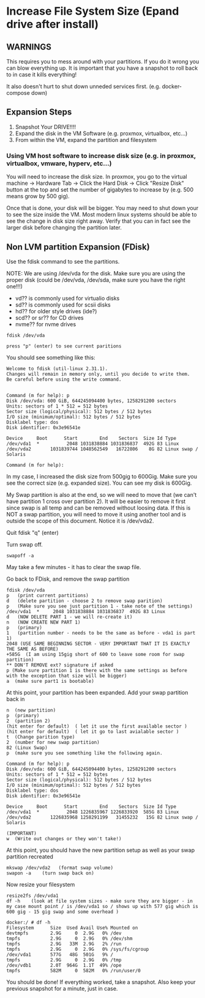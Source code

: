 
# Increase File System Size (Epand drive after install)

## WARNINGS
This requires you to mess around with your partitions. If you do it wrong you can blow everything up. It is important that you have a snapshot to roll back to in case it kills everything!

It also doesn't hurt to shut down unneded services first. (e.g. docker-compose down)

## Expansion Steps
1) Snapshot Your DRIVE!!!!
2) Expand the disk in the VM Software (e.g. proxmox, virtualbox, etc...)
3) From within the VM, expand the partition and filesystem

### Using VM host software to increase disk size (e.g. in proxmox, virtualbox, vmware, hyperv, etc...)
You will need to increase the disk size.  In proxmox, you go to the virtual machine -> Hardware Tab -> Click the Hard Disk -> Click "Resize Disk" button at the top and set the number of gigabytes to increase by (e.g. 500 means grow by 500 gig).

Once that is done, your disk will be bigger.  You may need to shut down your to see the size inside the VM. Most modern linux systems should be able to see the change in disk size right away. Verify that you can in fact see the larger disk before changing the partition later.

## Non LVM partition  Expansion (FDisk)
Use the fdisk command to see the partitions.

NOTE: We are using /dev/vda for the disk. Make sure you are using the proper disk (could be /dev/vda, /dev/sda, make sure you have the right one!!!)
- vd?? is commonly used for virtualio disks
- sd?? is commonly used for scsii disks
- hd?? for older style drives (ide?)
- scd?? or sr?? for CD drives
- nvme?? for nvme drives


```
fdisk /dev/vda

press "p" (enter) to see current paritions
```

You should see something like this:

```
Welcome to fdisk (util-linux 2.31.1).
Changes will remain in memory only, until you decide to write them.
Be careful before using the write command.


Command (m for help): p
Disk /dev/vda: 600 GiB, 644245094400 bytes, 1258291200 sectors
Units: sectors of 1 * 512 = 512 bytes
Sector size (logical/physical): 512 bytes / 512 bytes
I/O size (minimum/optimal): 512 bytes / 512 bytes
Disklabel type: dos
Disk identifier: 0x3e96541e

Device     Boot      Start        End    Sectors  Size Id Type
/dev/vda1  *          2048 1031838884 1031836837  492G 83 Linux
/dev/vda2       1031839744 1048562549   16722806    8G 82 Linux swap / Solaris

Command (m for help):

```

In my case, I increased the disk size from 500gig to 600Gig. Make sure you see the correct size (e.g. expanded size). You can see my disk is 600Gig.

My Swap partition is also at the end, so we will need to move that (we can't have partition 1 cross over partition 2). It will be easier to remove it first since swap is all temp and can be removed without loosing data. If this is NOT a swap partition, you will need to move it using another tool and is outside the scope of this document. Notice it is /dev/vda2. 

Quit fdisk  "q" (enter)

Turn swap off.

```
swapoff -a
```

May take a few minutes - it has to clear the swap file.

Go back to FDisk, and remove the swap partition

```
fdisk /dev/vda
p   (print current partitions)
d   (delete partition - choose 2 to remove swap parition)
p   (Make sure you see just partition 1 - take note of the settings)
/dev/vda1  *     2048 1031838884 1031836837  492G 83 Linux
d   (NOW DELETE PART 1 - we will re-create it)
n   (NOW CREATE NEW PART 1)
p   (primary)
1   (partition number - needs to be the same as before - vda1 is part 1)
2048 (USE SAME BEGINNING SECTOR - VERY IMPORTANT THAT IT IS EXACTLY THE SAME AS BEFORE)
+585G  (I am using 15gig short of 600 to leave some room for swap partition)
** DON'T REMOVE ext? signature if asked
p (Make sure partition 1 is there with the same settings as before with the exception that size will be bigger)
a  (make sure part1 is bootable)
```
At this point, your partition has been expanded. Add your swap partition back in
```
n  (new partition)
p  (primary)
2  (partition 2)
(hit enter for default)  ( let it use the first available sector )
(hit enter for default)  ( let it go to last avialable sector )
t  (Change parition type)
2  (number for new swap partition)
82 (Linux Swap)
p  (make sure you see something like the following again.

Command (m for help): p
Disk /dev/vda: 600 GiB, 644245094400 bytes, 1258291200 sectors
Units: sectors of 1 * 512 = 512 bytes
Sector size (logical/physical): 512 bytes / 512 bytes
I/O size (minimum/optimal): 512 bytes / 512 bytes
Disklabel type: dos
Disk identifier: 0x3e96541e

Device     Boot      Start        End    Sectors  Size Id Type
/dev/vda1  *          2048 1226835967 1226833920  585G 83 Linux
/dev/vda2       1226835968 1258291199   31455232   15G 82 Linux swap / Solaris

(IMPORTANT)
w  (Write out changes or they won't take!)
```
At this point, you should have the new partition setup as well as your swap partition recreated
```
mkswap /dev/vda2   (format swap volume)
swapon -a    (turn swap back on)
```
Now resize your filesystem
```
resize2fs /dev/vda1
df -h    (look at file system sizes - make sure they are bigger - in my case mount point / is /dev/vda1 so / shows up with 577 gig which is 600 gig - 15 gig swap and some overhead )

docker:/ # df -h
Filesystem      Size  Used Avail Use% Mounted on
devtmpfs        2.9G     0  2.9G   0% /dev
tmpfs           2.9G     0  2.9G   0% /dev/shm
tmpfs           2.9G   33M  2.9G   2% /run
tmpfs           2.9G     0  2.9G   0% /sys/fs/cgroup
/dev/vda1       577G   48G  501G   9% /
tmpfs           2.9G     0  2.9G   0% /tmp
/dev/vdb1       2.0T  964G  1.1T  49% /ope
tmpfs           582M     0  582M   0% /run/user/0

```

You should be done! If everything worked, take a snapshot. Also keep your previous snapshot for a minute, just in case.



